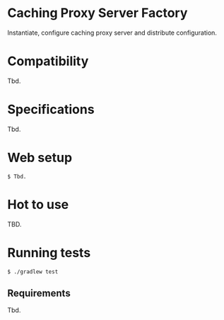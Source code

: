 # Caching Proxy Server Factory

Instantiate, configure caching proxy server and distribute configuration.

# Compatibility

Tbd.

# Specifications

Tbd.

# Web setup

```
$ Tbd.
```

# Hot to use

TBD.

# Running tests

```
$ ./gradlew test
```

## Requirements

Tbd.
